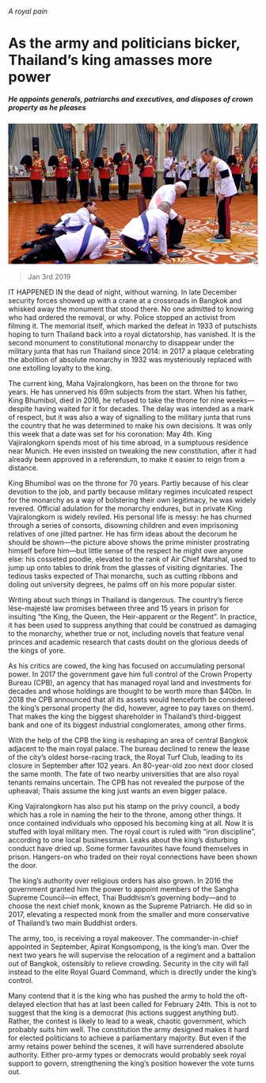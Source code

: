 ###### A royal pain

# As the army and politicians bicker, Thailand’s king amasses more power 

##### He appoints generals, patriarchs and executives, and disposes of crown property as he pleases 

![image](images/20190105_ASP001_0.jpg) 

> Jan 3rd 2019 

 

IT HAPPENED IN the dead of night, without warning. In late December security forces showed up with a crane at a crossroads in Bangkok and whisked away the monument that stood there. No one admitted to knowing who had ordered the removal, or why. Police stopped an activist from filming it. The memorial itself, which marked the defeat in 1933 of putschists hoping to turn Thailand back into a royal dictatorship, has vanished. It is the second monument to constitutional monarchy to disappear under the military junta that has run Thailand since 2014: in 2017 a plaque celebrating the abolition of absolute monarchy in 1932 was mysteriously replaced with one extolling loyalty to the king. 

The current king, Maha Vajiralongkorn, has been on the throne for two years. He has unnerved his 69m subjects from the start. When his father, King Bhumibol, died in 2016, he refused to take the throne for nine weeks—despite having waited for it for decades. The delay was intended as a mark of respect, but it was also a way of signalling to the military junta that runs the country that he was determined to make his own decisions. It was only this week that a date was set for his coronation: May 4th. King Vajiralongkorn spends most of his time abroad, in a sumptuous residence near Munich. He even insisted on tweaking the new constitution, after it had already been approved in a referendum, to make it easier to reign from a distance. 

King Bhumibol was on the throne for 70 years. Partly because of his clear devotion to the job, and partly because military regimes inculcated respect for the monarchy as a way of bolstering their own legitimacy, he was widely revered. Official adulation for the monarchy endures, but in private King Vajiralongkorn is widely reviled. His personal life is messy: he has churned through a series of consorts, disowning children and even imprisoning relatives of one jilted partner. He has firm ideas about the decorum he should be shown—the picture above shows the prime minister prostrating himself before him—but little sense of the respect he might owe anyone else: his cosseted poodle, elevated to the rank of Air Chief Marshal, used to jump up onto tables to drink from the glasses of visiting dignitaries. The tedious tasks expected of Thai monarchs, such as cutting ribbons and doling out university degrees, he palms off on his more popular sister. 

Writing about such things in Thailand is dangerous. The country’s fierce lèse-majesté law promises between three and 15 years in prison for insulting “the King, the Queen, the Heir-apparent or the Regent”. In practice, it has been used to suppress anything that could be construed as damaging to the monarchy, whether true or not, including novels that feature venal princes and academic research that casts doubt on the glorious deeds of the kings of yore. 

As his critics are cowed, the king has focused on accumulating personal power. In 2017 the government gave him full control of the Crown Property Bureau (CPB), an agency that has managed royal land and investments for decades and whose holdings are thought to be worth more than $40bn. In 2018 the CPB announced that all its assets would henceforth be considered the king’s personal property (he did, however, agree to pay taxes on them). That makes the king the biggest shareholder in Thailand’s third-biggest bank and one of its biggest industrial conglomerates, among other firms. 

With the help of the CPB the king is reshaping an area of central Bangkok adjacent to the main royal palace. The bureau declined to renew the lease of the city’s oldest horse-racing track, the Royal Turf Club, leading to its closure in September after 102 years. An 80-year-old zoo next door closed the same month. The fate of two nearby universities that are also royal tenants remains uncertain. The CPB has not revealed the purpose of the upheaval; Thais assume the king just wants an even bigger palace. 

King Vajiralongkorn has also put his stamp on the privy council, a body which has a role in naming the heir to the throne, among other things. It once contained individuals who opposed his becoming king at all. Now it is stuffed with loyal military men. The royal court is ruled with “iron discipline”, according to one local businessman. Leaks about the king’s disturbing conduct have dried up. Some former favourites have found themselves in prison. Hangers-on who traded on their royal connections have been shown the door. 

The king’s authority over religious orders has also grown. In 2016 the government granted him the power to appoint members of the Sangha Supreme Council—in effect, Thai Buddhism’s governing body—and to choose the next chief monk, known as the Supreme Patriarch. He did so in 2017, elevating a respected monk from the smaller and more conservative of Thailand’s two main Buddhist orders. 

The army, too, is receiving a royal makeover. The commander-in-chief appointed in September, Apirat Kongsompong, is the king’s man. Over the next two years he will supervise the relocation of a regiment and a battalion out of Bangkok, ostensibly to relieve crowding. Security in the city will fall instead to the elite Royal Guard Command, which is directly under the king’s control. 

Many contend that it is the king who has pushed the army to hold the oft-delayed election that has at last been called for February 24th. This is not to suggest that the king is a democrat (his actions suggest anything but). Rather, the contest is likely to lead to a weak, chaotic government, which probably suits him well. The constitution the army designed makes it hard for elected politicians to achieve a parliamentary majority. But even if the army retains power behind the scenes, it will have surrendered absolute authority. Either pro-army types or democrats would probably seek royal support to govern, strengthening the king’s position however the vote turns out. 

